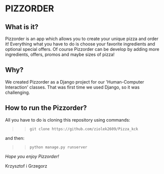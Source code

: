 PIZZORDER
=========

## What is it?

Pizzorder is an app which allows you to create your unique pizza and order it! Everything what you have to do is choose your favorite ingredients and optional special offers. Of course Pizzorder can be develop by adding more ingredients, offers, promos and maybe sizes of pizza! 

## Why?
We created Pizzorder as a Django project for our 'Human-Computer Interaction' classes. That was first time we used Django, so it was challenging.

## How to run the Pizzorder?
All you have to do is cloning this repository using commands:

>> `git clone https://github.com/ziolek2609/Pizza_kck`

and then:

>> `python manage.py runserver`


*Hope you enjoy Pizzorder!*

Krzysztof i Grzegorz




  
  
